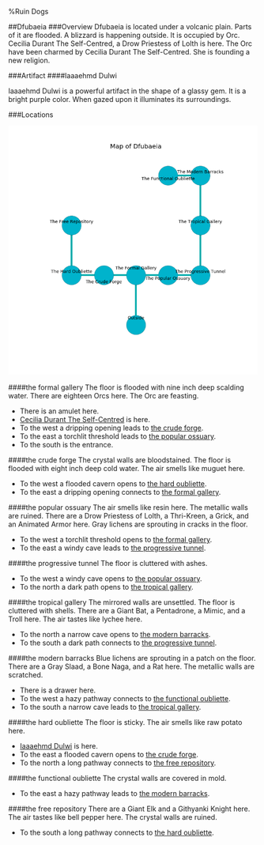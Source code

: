 %Ruin Dogs

##Dfubaeia
###Overview
Dfubaeia is located under a volcanic plain. Parts of it are flooded. A blizzard is happening outside. It is occupied by Orc. <a name="Cecilia-Durant-The-Self-Centred"></a>Cecilia Durant The Self-Centred, a Drow Priestess of Lolth is here. The Orc have been charmed by Cecilia Durant The Self-Centred. She  is founding a new religion. 



###Artifact
####<a name="Iaaaehmd-Dulwi"></a>Iaaaehmd Dulwi


Iaaaehmd Dulwi is a powerful artifact in the shape of a glassy gem. It is a bright purple color. When gazed upon it illuminates its surroundings. 





###Locations


![](../v2/images/Dfubaeia.png)

####<a name="the-formal-gallery"></a>the formal gallery
The floor is flooded with nine inch deep scalding water. There are eighteen Orcs here. The Orc are feasting. 



* There is an amulet here.
* [Cecilia Durant The Self-Centred](#Cecilia-Durant-The-Self-Centred) is here.
* To the west a dripping opening leads to [the crude forge](#the-crude-forge).
* To the east a torchlit threshold leads to [the popular ossuary](#the-popular-ossuary).
* To the south is the entrance.


####<a name="the-crude-forge"></a>the crude forge
The crystal walls are bloodstained. The floor is flooded with eight inch deep cold water. The air smells like muguet here. 



* To the west a flooded cavern opens to [the hard oubliette](#the-hard-oubliette).
* To the east a dripping opening connects to [the formal gallery](#the-formal-gallery).


####<a name="the-popular-ossuary"></a>the popular ossuary
The air smells like resin here. The metallic walls are ruined. There are a Drow Priestess of Lolth, a Thri-Kreen, a Grick, and an Animated Armor here. Gray lichens are sprouting in cracks in the floor. 



* To the west a torchlit threshold opens to [the formal gallery](#the-formal-gallery).
* To the east a windy cave leads to [the progressive tunnel](#the-progressive-tunnel).


####<a name="the-progressive-tunnel"></a>the progressive tunnel
The floor is cluttered with ashes. 



* To the west a windy cave opens to [the popular ossuary](#the-popular-ossuary).
* To the north a dark path opens to [the tropical gallery](#the-tropical-gallery).


####<a name="the-tropical-gallery"></a>the tropical gallery
The mirrored walls are unsettled. The floor is cluttered with shells. There are a Giant Bat, a Pentadrone, a Mimic, and a Troll here. The air tastes like lychee here. 



* To the north a narrow cave opens to [the modern barracks](#the-modern-barracks).
* To the south a dark path connects to [the progressive tunnel](#the-progressive-tunnel).


####<a name="the-modern-barracks"></a>the modern barracks
Blue lichens are sprouting in a patch on the floor. There are a Gray Slaad, a Bone Naga, and a Rat here. The metallic walls are scratched. 



* There is a drawer here.
* To the west a hazy pathway connects to [the functional oubliette](#the-functional-oubliette).
* To the south a narrow cave leads to [the tropical gallery](#the-tropical-gallery).


####<a name="the-hard-oubliette"></a>the hard oubliette
The floor is sticky. The air smells like raw potato here. 



* [Iaaaehmd Dulwi](#Iaaaehmd-Dulwi) is here.
* To the east a flooded cavern opens to [the crude forge](#the-crude-forge).
* To the north a long pathway connects to [the free repository](#the-free-repository).


####<a name="the-functional-oubliette"></a>the functional oubliette
The crystal walls are covered in mold. 



* To the east a hazy pathway leads to [the modern barracks](#the-modern-barracks).


####<a name="the-free-repository"></a>the free repository
There are a Giant Elk and a Githyanki Knight here. The air tastes like bell pepper here. The crystal walls are ruined. 



* To the south a long pathway connects to [the hard oubliette](#the-hard-oubliette).


